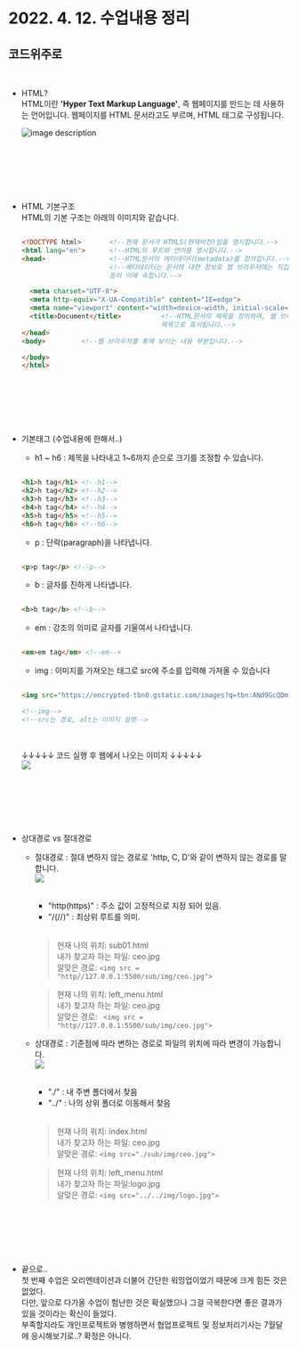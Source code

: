 # 2022. 4. 12. 수업내용 정리 
## 코드위주로 

<br>

+ HTML? <br>
  HTML이란 **'Hyper Text Markup Language'**, 즉 웹페이지를 만드는 데 사용하는 언어입니다. 
  웹페이지를 HTML 문서라고도 부르며, HTML 태그로 구성됩니다.<br>
  
  ![image description](https://thumbs.dreamstime.com/b/html-css-javascript-programming-language-web-code-syntax-closeup-concept-technology-business-178233471.jpg)
  
  <br><br><br><br><br>


+ HTML 기본구조 <br>
  HTML의 기본 구조는 아래의 이미지와 같습니다.<br>
  
  ```html
  
  <!DOCTYPE html>       <!--현재 문서가 HTML5(현재버전)임을 명시합니다.-->
  <html lang="en">      <!--HTML의 루트와 언어를 명시합니다.-->
  <head>                <!--HTML문서의 메타데이터(metadata)를 정의합니다.-->
                        <!--메타데이터는 문서에 대한 정보로 웹 브라우저에는 직접적으로 표현되지 않는 정보를 의미합니다. <title>,<style>,<meta>,<link>,<scripot>,<base>태그
                        등이 이에 속합니다.-->
  
    <meta charset="UTF-8">
    <meta http-equiv="X-UA-Compatible" content="IE=edge">
    <meta name="viewport" content="width=device-width, initial-scale=1.0">
    <title>Document</title>          <!--HTML문서의 제목을 정의하며, 웹 브라우저의 툴바에 표시됩니다. 또한, 즐겨찾기에 추가할 떄 즐겨찾기의 제목이 되고 검색 엔진의 결과 페이지에 
                                     제목으로 표시됩니다.-->
  </head>
  <body>         <!--웹 브라우저를 통해 보이는 내용 부분입니다.-->
  
  </body>
  </html>
  
  ```

  <br><br><br><br><br>
  
+ 기본태그 (수업내용에 한해서..) <br>

  * h1 ~ h6 : 제목을 나타내고 1~6까지 순으로 크기를 조정할 수 있습니다.

  ``` html

  <h1>h tag</h1> <!--h1-->
  <h2>h tag</h2> <!--h2-->
  <h3>h tag</h3> <!--h3-->
  <h4>h tag</h4> <!--h4-->
  <h5>h tag</h5> <!--h5-->
  <h6>h tag</h6> <!--h6-->

  ```

  * p : 단락(paragraph)을 나타냅니다.

  ```html

  <p>p tag</p> <!--p-->

  ```

  * b : 글자를 진하게 나타냅니다. 

  ```html

  <b>b tag</b> <!--b-->

  ```

  * em : 강조의 의미로 글자를 기울여서 나타냅니다.
  
  ```html

  <em>em tag</em> <!--em-->

  ```

  * img : 이미지를 가져오는 태그로 src에 주소를 입력해 가져올 수 있습니다

  ```html

  <img src="https://encrypted-tbn0.gstatic.com/images?q=tbn:ANd9GcQDmaBfX-GN0cUBEoRh8XAnU4NEW8KI1EtDmA&usqp=CAU" alt="치와와 사진">

  <!--img-->
  <!--src는 경로, alt는 이미지 설명-->

  ```

  <br>

  ↓↓↓↓↓ 코드 실행 후 웹에서 나오는 이미지 ↓↓↓↓↓ <br>
  <img src="https://encrypted-tbn0.gstatic.com/images?q=tbn:ANd9GcQDmaBfX-GN0cUBEoRh8XAnU4NEW8KI1EtDmA&usqp=CAU"> 
  
  <br><br><br><br><br>

+ 상대경로 vs 절대경로
  * 절대경로 : 절대 변하지 않는 경로로 'http, C, D'와 같이 변하지 않는 경로를 말합니다. <br>
   <img src="https://velog.velcdn.com/images%2Fwlsdnjs156%2Fpost%2Fe35cfb3d-67b3-420c-ab60-f02d4b9d24f1%2Fimage.png">  <br><br>
  
     - "http(https)" : 주소 값이 고정적으로 지정 되어 있음. <br>
     - "/(//)" : 최상위 루트를 의미. <br><br>
     
    > 현재 나의 위치: sub01.html <br>
    > 내가 찾고자 하는 파일: ceo.jpg <br>
    > 알맞은 경로: ```<img src = "http//127.0.0.1:5500/sub/img/ceo.jpg">``` <br>
  
    > 현재 나의 위치: left_menu.html <br>
    > 내가 찾고자 하는 파일: ceo.jpg <br>
    > 알맞은 경로: ``` <img src = "http//127.0.0.1:5500/sub/img/ceo.jpg">``` <br>
    
  * 상대경로 : 기준점에 따라 변하는 경로로 파일의 위치에 따라 변경이 가능합니다. <br>
   <img src="https://velog.velcdn.com/images%2Fwlsdnjs156%2Fpost%2Fe35cfb3d-67b3-420c-ab60-f02d4b9d24f1%2Fimage.png">  <br><br>
  
     - "./"  : 내 주변 폴더에서 찾음 <br>
     - "../" : 나의 상위 폴더로 이동해서 찾음 <br><br>
     
    > 현재 나의 위치: index.html <br>
    > 내가 찾고자 하는 파일: ceo.jpg <br>
    > 알맞은 경로: ```<img src="./sub/img/ceo.jpg">``` <br>
    
    > 현재 나의 위치: left_menu.html <br>
    > 내가 찾고자 하는 파일:logo.jpg <br>
    > 알맞은 경로: ```<img src="../../img/logo.jpg">``` 
    
    <br><br><br><br><br>

+ 끝으로.. <br>
  첫 번째 수업은 오리엔테이션과 더불어 간단한 워밍업이었기 때문에 크게 힘든 것은 없었다. <br>
  다만, 앞으로 다가올 수업이 험난한 것은 확실했으나 그걸 극복한다면 좋은 결과가 있을 것이라는 확신이 들었다. <br>
  부족할지라도 개인프로젝트와 병행하면서 협업프로젝트 및 정보처리기사는 7월달에 응시해보기로..? 확정은 아니다. <br> 
